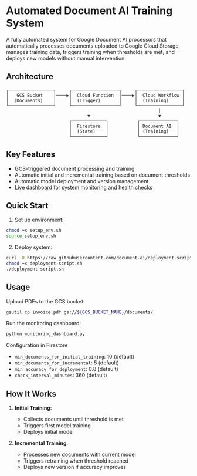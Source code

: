 # Automated Document AI Training System

A fully automated system for Google Document AI processors that automatically processes documents uploaded to Google Cloud Storage, manages training data, triggers training when thresholds are met, and deploys new models without manual intervention.

## Architecture

```
┌─────────────────┐     ┌──────────────────┐     ┌─────────────────┐
│   GCS Bucket    │────▶│  Cloud Function  │────▶│  Cloud Workflow │
│  (Documents)    │     │  (Trigger)       │     │  (Training)     │
└─────────────────┘     └──────────────────┘     └─────────────────┘
                               │                          │
                               ▼                          ▼
                        ┌─────────────┐           ┌──────────────┐
                        │  Firestore  │           │ Document AI  │
                        │  (State)    │           │ (Training)   │
                        └─────────────┘           └──────────────┘
```

## Key Features

- GCS-triggered document processing and training
- Automatic initial and incremental training based on document thresholds
- Automatic model deployment and version management
- Live dashboard for system monitoring and health checks

## Quick Start

1. Set up environment:
```bash
chmod +x setup_env.sh
source setup_env.sh
```

2. Deploy system:
```bash
curl -O https://raw.githubusercontent.com/document-ai/deployment-script.sh
chmod +x deployment-script.sh
./deployment-script.sh
```

## Usage
Upload PDFs to the GCS bucket:
```bash
gsutil cp invoice.pdf gs://${GCS_BUCKET_NAME}/documents/
```
Run the monitoring dashboard:
```bash
python monitoring_dashboard.py
```

Configuration in Firestore
- `min_documents_for_initial_training`: 10 (default)
- `min_documents_for_incremental`: 5 (default)
- `min_accuracy_for_deployment`: 0.8 (default)
- `check_interval_minutes`: 360 (default)

## How It Works

1. **Initial Training**:
   - Collects documents until threshold is met
   - Triggers first model training
   - Deploys initial model

2. **Incremental Training**:
   - Processes new documents with current model
   - Triggers retraining when threshold reached
   - Deploys new version if accuracy improves